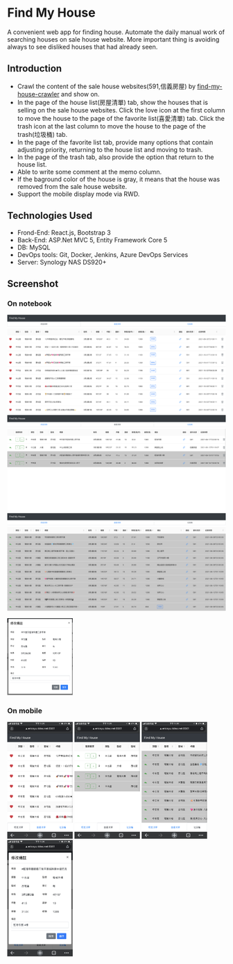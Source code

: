 # Find My House
A convenient web app for finding house. Automate the daily manual work of searching houses on sale house website. More important thing is avoiding always to see disliked houses that had already seen. 

## Introduction
* Crawl the content of the sale house websites(591,信義房屋) by [find-my-house-crawler](https://github.com/EricSyu/find-my-house-crawler) and show on.
* In the page of the house list(房屋清單) tab, show the houses that is selling on the sale house websites. Click the love icon at the first column to move the house to the page of the favorite list(喜愛清單) tab. Click the trash icon at the last column to move the house to the page of the trash(垃圾桶) tab. 
* In the page of the favorite list tab, provide many options that contain adjusting priority, returning to the house list and moving to trash. 
* In the page of the trash tab, also provide the option that return to the house list. 
* Able to write some comment at the memo column. 
* If the baground color of the house is gray, it means that the house was removed from the sale house website.
* Support the mobile display mode via RWD.

## Technologies Used
* Frond-End: React.js, Bootstrap 3
* Back-End: ASP.Net MVC 5, Entity Framework Core 5
* DB: MySQL
* DevOps tools: Git, Docker, Jenkins, Azure DevOps Services
* Server: Synology NAS DS920+

## Screenshot
### On notebook
![image02](/images/screenshot_notebook_01.png)
![image02](/images/screenshot_notebook_02.png)
![image03](/images/screenshot_notebook_03.png "")

<img src="/images/screenshot_notebook_04.png" width="30%" >

### On mobile
<img src="/images/screenshot_mobile_01.PNG?raw=true" width="30%" > <img src="/images/screenshot_mobile_02.PNG?raw=true" width="30%" > <img src="/images/screenshot_mobile_03.PNG?raw=true" width="30%" >
<img src="/images/screenshot_mobile_04.PNG?raw=true" width="30%" >
